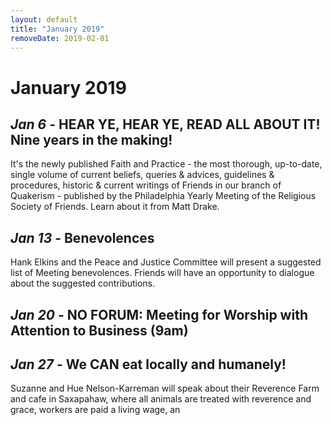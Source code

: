 ```yaml
---
layout: default
title: "January 2019"
removeDate: 2019-02-01
---
```


# January 2019

## _Jan 6_ - HEAR YE, HEAR YE, READ ALL ABOUT IT! Nine years in the making!
It's the newly published Faith and Practice - the most thorough, up-to-date, single volume of current beliefs, queries & advices, guidelines & procedures, historic & current writings of Friends in our branch of Quakerism - published by the Philadelphia Yearly Meeting of the Religious Society of Friends. Learn about it from Matt Drake.

## _Jan 13_ - Benevolences
Hank Elkins and the Peace and Justice Committee will present a suggested list of Meeting benevolences. Friends will have an opportunity to dialogue about the suggested contributions.

## _Jan 20_ - NO FORUM: Meeting for Worship with Attention to Business (9am)

## _Jan 27_ - We CAN eat locally and humanely!
Suzanne and Hue Nelson-Karreman will speak about their Reverence Farm and cafe in Saxapahaw, where all animals are treated with reverence and grace, workers are paid a living wage, an